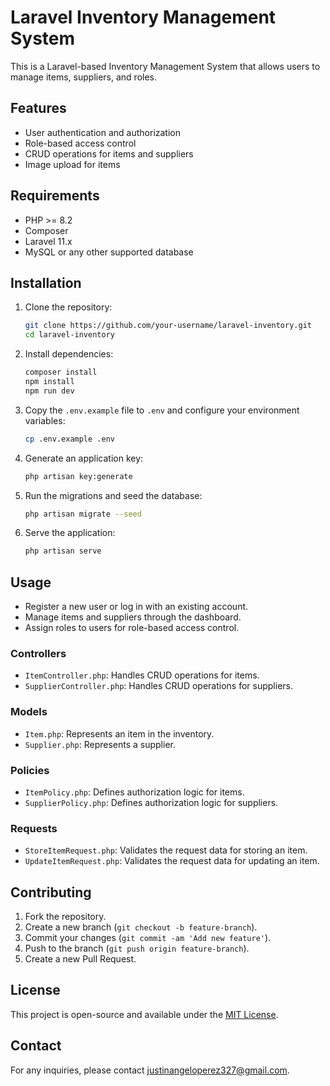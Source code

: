 # Laravel Inventory Management System

This is a Laravel-based Inventory Management System that allows users to manage items, suppliers, and roles.

## Features

- User authentication and authorization
- Role-based access control
- CRUD operations for items and suppliers
- Image upload for items

## Requirements

- PHP >= 8.2
- Composer
- Laravel 11.x
- MySQL or any other supported database

## Installation

1. Clone the repository:

    ```sh
    git clone https://github.com/your-username/laravel-inventory.git
    cd laravel-inventory
    ```

2. Install dependencies:

    ```sh
    composer install
    npm install
    npm run dev
    ```

3. Copy the `.env.example` file to `.env` and configure your environment variables:

    ```sh
    cp .env.example .env
    ```

4. Generate an application key:

    ```sh
    php artisan key:generate
    ```

5. Run the migrations and seed the database:

    ```sh
    php artisan migrate --seed
    ```

6. Serve the application:

    ```sh
    php artisan serve
    ```

## Usage

- Register a new user or log in with an existing account.
- Manage items and suppliers through the dashboard.
- Assign roles to users for role-based access control.

### Controllers

- `ItemController.php`: Handles CRUD operations for items.
- `SupplierController.php`: Handles CRUD operations for suppliers.

### Models

- `Item.php`: Represents an item in the inventory.
- `Supplier.php`: Represents a supplier.

### Policies

- `ItemPolicy.php`: Defines authorization logic for items.
- `SupplierPolicy.php`: Defines authorization logic for suppliers.

### Requests

- `StoreItemRequest.php`: Validates the request data for storing an item.
- `UpdateItemRequest.php`: Validates the request data for updating an item.

## Contributing

1. Fork the repository.
2. Create a new branch (`git checkout -b feature-branch`).
3. Commit your changes (`git commit -am 'Add new feature'`).
4. Push to the branch (`git push origin feature-branch`).
5. Create a new Pull Request.

## License

This project is open-source and available under the [MIT License](LICENSE).

## Contact

For any inquiries, please contact [justinangeloperez327@gmail.com](mailto:your-email@example.com).
